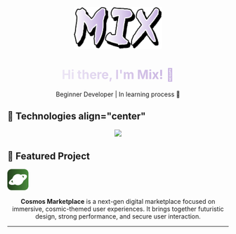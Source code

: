 <p align="center">
  <img src="assets/mix-otsutsuki.png" alt="Mix" width="200px" />
</p>

<p align="center">
  <h1 align="center" style="background: linear-gradient(90deg, #FFFFFF, #B497D6); -webkit-background-clip: text; -webkit-text-fill-color: transparent;">
    Hi there, I'm Mix! 👋
  </h1>
</p>

<p align="center">
  Beginner Developer | In learning process 🚀
</p>

## 🚀 Technologies align="center"
<div align="center">
    <a href='https://skillicons.dev'><img src="https://skillicons.dev/icons?i=html,css,github&perline=6"></a>
</div>

## 🌌 Featured Project

<p align="start">
  <img src="assets/Cosmos.png" style="width: 48px">
  </a>
</p>

<p align="center" style="max-width: 600px; margin: auto;">
  <b>Cosmos Marketplace</b> is a next-gen digital marketplace focused on immersive, cosmic-themed user experiences. It brings together futuristic design, strong performance, and secure user interaction.
</p>

---
